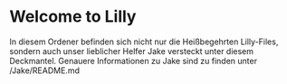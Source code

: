 # Welcome to Lilly 

In diesem Ordener befinden sich nicht nur die Heißbegehrten Lilly-Files, sondern auch unser lieblicher Helfer Jake versteckt
unter diesem Deckmantel. 
Genauere Informationen zu Jake sind zu finden unter /Jake/README.md

